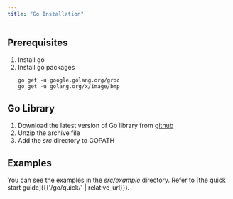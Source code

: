 ```yaml
---
title: "Go Installation"
---
```


## Prerequisites

1. Install go
2. Install go packages
   ```
   go get -u google.golang.org/grpc
   go get -u golang.org/x/image/bmp
   ```

## Go Library

1. Download the latest version of Go library from [github](https://github.com/biostar-dev/device-gateway/releases/tag/v0.9)
2. Unzip the archive file
3. Add the _src_ directory to GOPATH

## Examples

You can see the examples in the _src/example_ directory. Refer to [the quick start guide]({{'/go/quick/' | relative_url}}).